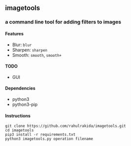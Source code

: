## imagetools
### a command line tool for adding filters to images

#### Features
- Blur: `blur`
- Sharpen: `sharpen`
- Smooth: `smooth`, `smooth+`

#### TODO
- GUI

#### Dependencies
- python3
- python3-pip

#### Instructions

```
git clone https://github.com/rahulrakida/imagetools.git
cd imagetools
pip3 install -r requirements.txt
python3 imagetools.py operation filename
```